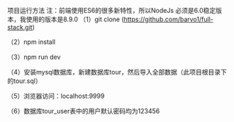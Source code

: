 项目运行方法
注：前端使用ES6的很多新特性，所以NodeJs 必须是6.0稳定版本，我使用的版本是8.9.0
（1）git clone (https://github.com/barvo1/full-stack.git)

（2）npm install

（3）npm run dev

（4）安装mysql数据库，新建数据库tour，然后导入全部数据（此项目根目录下的tour.sql）

（5）浏览器访问：localhost:9999

（6）数据库tour_user表中的用户默认密码均为123456
